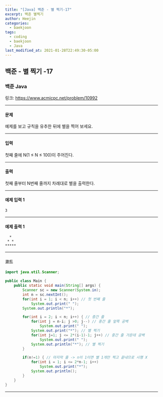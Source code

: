 ```yaml
---
title: "[Java] 백준 - 별 찍기-17"
excerpt: 백준 별찍기
author: Heejin
categories: 
  - baekjoon
tags:
  - coding
  - baekjoon
  - Java
last_modified_at: 2021-01-28T22:49:30-05:00
---
```




## 백준 - 별 찍기 -17



### 백준 Java

링크: <https://www.acmicpc.net/problem/10992>

***

#### 문제

예제를 보고 규칙을 유추한 뒤에 별을 찍어 보세요.

***

#### 입력

첫째 줄에 N(1 ≤ N ≤ 100)이 주어진다.

***

#### 출력

첫째 줄부터 N번째 줄까지 차례대로 별을 출력한다.

****

#### 예제 입력 1

```
3
```

***

#### 예제 출력 1

```
  *
 * *
*****
```

***

#### 코드

```java
import java.util.Scanner;

public class Main {
    public static void main(String[] args) {
        Scanner sc = new Scanner(System.in);
        int n = sc.nextInt();
        for(int i = 1; i < n; i++) // 첫 번째 줄
            System.out.print(" "); 
        System.out.println("*");

        for(int i = 2; i < n; i++) { // 중간 줄
            for(int j = n-i; j >0; j--) // 중간 줄 앞쪽 공백
                System.out.print(" ");
            System.out.print("*"); // 별 찍기
            for(int j=1; j <= 2*(i-1)-1; j++) // 중간 줄 가운데 공백
                System.out.print(" ");
            System.out.println("*"); // 별 찍기
        }

        if(n!=1) { // 마지막 줄 -> n이 1이면 별 1개만 찍고 끝내므로 시행 X
            for(int i = 1; i <= 2*n-1; i++)
                System.out.print("*");
            System.out.println();
        }
    }
}

```

***

